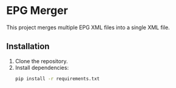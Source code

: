 # EPG Merger

This project merges multiple EPG XML files into a single XML file.

## Installation

1. Clone the repository.
2. Install dependencies:
   ```bash
   pip install -r requirements.txt
